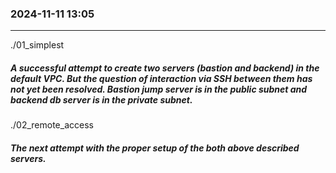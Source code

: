 ### 2024-11-11  13:05
---------------------

./01_simplest
##### A successful attempt to create two servers (bastion and backend) in the default VPC. But the question of interaction via SSH between them has not yet been resolved. Bastion jump server is in the public subnet and backend db server is in the private subnet.

./02_remote_access
##### The next attempt with the proper setup of the both above described servers.